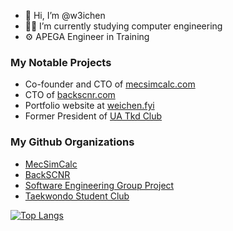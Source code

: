 - 👋 Hi, I’m @w3ichen
- 🧑‍🎓 I’m currently studying computer engineering
- ⚙️ APEGA Engineer in Training

### My Notable Projects
- Co-founder and CTO of [mecsimcalc.com](https://mecsimcalc.com/)
- CTO of [backscnr.com](https://backscnr.com/)
- Portfolio website at [weichen.fyi](https://weichen.fyi/)
- Former President of [UA Tkd Club](https://uatkd.ca/)

### My Github Organizations
- [MecSimCalc](https://github.com/MecSimCalc)
- [BackSCNR](https://github.com/BackSCNR)
- [Software Engineering Group Project](https://github.com/CMPUT301W22T16)
- [Taekwondo Student Club](https://github.com/UAlberta-Taekwondo-Club)


<!-- [![Anurag's GitHub stats](https://github-readme-stats.vercel.app/api?username=w3ichen&theme=dark)](https://github.com/anuraghazra/github-readme-stats) --> 

[![Top Langs](https://github-readme-stats.vercel.app/api/top-langs/?username=w3ichen&layout=compact&theme=dark)](https://github.com/anuraghazra/github-readme-stats)

